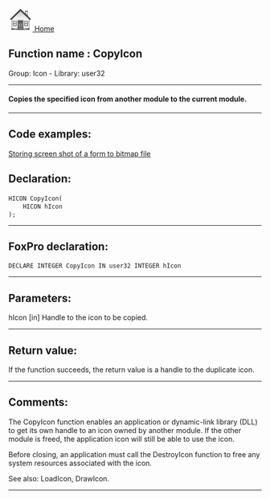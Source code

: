 [<img src="../../images/home.png"> Home ](https://github.com/VFPX/Win32API)  

## Function name : CopyIcon
Group: Icon - Library: user32    
***  


#### Copies the specified icon from another module to the current module.
***  


## Code examples:
[Storing screen shot of a form to bitmap file](../../samples/sample_187.md)  

## Declaration:
```foxpro  
HICON CopyIcon(
	HICON hIcon
);  
```  
***  


## FoxPro declaration:
```foxpro  
DECLARE INTEGER CopyIcon IN user32 INTEGER hIcon  
```  
***  


## Parameters:
hIcon
[in] Handle to the icon to be copied.  
***  


## Return value:
If the function succeeds, the return value is a handle to the duplicate icon.  
***  


## Comments:
The CopyIcon function enables an application or dynamic-link library (DLL) to get its own handle to an icon owned by another module. If the other module is freed, the application icon will still be able to use the icon.   
  
Before closing, an application must call the DestroyIcon function to free any system resources associated with the icon.  
  
See also: LoadIcon, DrawIcon.  
  
***  


